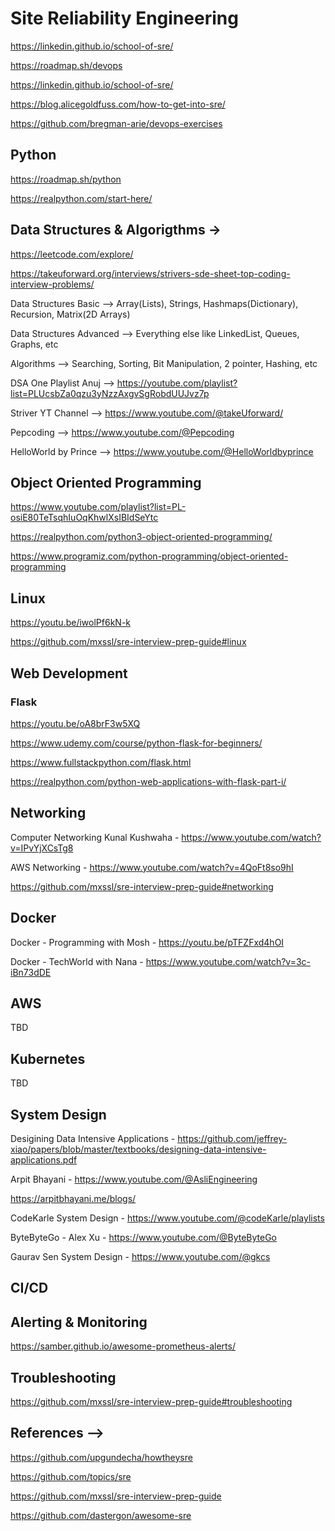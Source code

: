 # Site Reliability Engineering

https://linkedin.github.io/school-of-sre/

https://roadmap.sh/devops

https://linkedin.github.io/school-of-sre/

https://blog.alicegoldfuss.com/how-to-get-into-sre/

https://github.com/bregman-arie/devops-exercises


## Python

https://roadmap.sh/python

https://realpython.com/start-here/

## Data Structures & Algorigthms -> 

https://leetcode.com/explore/

https://takeuforward.org/interviews/strivers-sde-sheet-top-coding-interview-problems/

Data Structures Basic --> Array(Lists), Strings, Hashmaps(Dictionary), Recursion, Matrix(2D Arrays)

Data Structures Advanced --> Everything else like LinkedList, Queues, Graphs, etc

Algorithms --> Searching, Sorting, Bit Manipulation, 2 pointer, Hashing, etc

DSA One Playlist Anuj --> https://youtube.com/playlist?list=PLUcsbZa0qzu3yNzzAxgvSgRobdUUJvz7p

Striver YT Channel --> https://www.youtube.com/@takeUforward/

Pepcoding --> https://www.youtube.com/@Pepcoding

HelloWorld by Prince --> https://www.youtube.com/@HelloWorldbyprince

## Object Oriented Programming

https://www.youtube.com/playlist?list=PL-osiE80TeTsqhIuOqKhwlXsIBIdSeYtc

https://realpython.com/python3-object-oriented-programming/

https://www.programiz.com/python-programming/object-oriented-programming

## Linux

https://youtu.be/iwolPf6kN-k

https://github.com/mxssl/sre-interview-prep-guide#linux

## Web Development

### Flask
https://youtu.be/oA8brF3w5XQ

https://www.udemy.com/course/python-flask-for-beginners/

https://www.fullstackpython.com/flask.html

https://realpython.com/python-web-applications-with-flask-part-i/

## Networking

Computer Networking Kunal Kushwaha - https://www.youtube.com/watch?v=IPvYjXCsTg8

AWS Networking - https://www.youtube.com/watch?v=4QoFt8so9hI

https://github.com/mxssl/sre-interview-prep-guide#networking

## Docker

Docker - Programming with Mosh - https://youtu.be/pTFZFxd4hOI

Docker - TechWorld with Nana - https://www.youtube.com/watch?v=3c-iBn73dDE

## AWS

TBD


## Kubernetes

TBD

## System Design

Desigining Data Intensive Applications - https://github.com/jeffrey-xiao/papers/blob/master/textbooks/designing-data-intensive-applications.pdf

Arpit Bhayani - https://www.youtube.com/@AsliEngineering

https://arpitbhayani.me/blogs/

CodeKarle System Design - https://www.youtube.com/@codeKarle/playlists

ByteByteGo - Alex Xu - https://www.youtube.com/@ByteByteGo

Gaurav Sen System Design - https://www.youtube.com/@gkcs

## CI/CD

## Alerting & Monitoring

https://samber.github.io/awesome-prometheus-alerts/

## Troubleshooting

https://github.com/mxssl/sre-interview-prep-guide#troubleshooting

## References -->
https://github.com/upgundecha/howtheysre

https://github.com/topics/sre

https://github.com/mxssl/sre-interview-prep-guide

https://github.com/dastergon/awesome-sre
